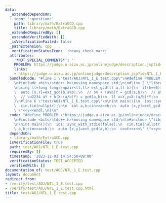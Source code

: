 ```yaml
---
data:
  _extendedDependsOn:
  - icon: ':question:'
    path: library/math/ExtraGCD.cpp
    title: library/math/ExtraGCD.cpp
  _extendedRequiredBy: []
  _extendedVerifiedWith: []
  _isVerificationFailed: false
  _pathExtension: cpp
  _verificationStatusIcon: ':heavy_check_mark:'
  attributes:
    '*NOT_SPECIAL_COMMENTS*': ''
    PROBLEM: https://judge.u-aizu.ac.jp/onlinejudge/description.jsp?id=NTL_1_E
    links:
    - https://judge.u-aizu.ac.jp/onlinejudge/description.jsp?id=NTL_1_E
  bundledCode: "#line 1 \"test/AOJ/NTL_1_E.test.cpp\"\n#define PROBLEM \"https://judge.u-aizu.ac.jp/onlinejudge/description.jsp?id=NTL_1_E\"\
    \n#include <bits/stdc++.h>\nusing namespace std;\n\n#line 2 \"library/math/ExtraGCD.cpp\"\
    \nusing ll=long long;\npair<ll,ll> ext_gcd(ll a,ll b){\n  if(b==0)return {1,0};\n\
    \  auto [X,Y]=ext_gcd(b,a%b);\n  // bX + (a%b)Y = gcd(a,b)\n  // a%b = a - b(a/b)\n\
    \  // \u2234 aY + b(X-(a/b)Y) = gcd(a,b)\n  ll x=Y,y=X-(a/b)*Y;\n  return {x,y};\n\
    }\n#line 6 \"test/AOJ/NTL_1_E.test.cpp\"\n\nint main(){\n  ios::sync_with_stdio(false);\n\
    \  cin.tie(nullptr);\n\n  int a,b;cin>>a>>b;\n  auto [x,y]=ext_gcd(a,b);\n  cout<<x<<\"\
    \ \"<<y<<endl;\n}\n"
  code: "#define PROBLEM \"https://judge.u-aizu.ac.jp/onlinejudge/description.jsp?id=NTL_1_E\"\
    \n#include <bits/stdc++.h>\nusing namespace std;\n\n#include \"library/math/ExtraGCD.cpp\"\
    \n\nint main(){\n  ios::sync_with_stdio(false);\n  cin.tie(nullptr);\n\n  int\
    \ a,b;cin>>a>>b;\n  auto [x,y]=ext_gcd(a,b);\n  cout<<x<<\" \"<<y<<endl;\n}"
  dependsOn:
  - library/math/ExtraGCD.cpp
  isVerificationFile: true
  path: test/AOJ/NTL_1_E.test.cpp
  requiredBy: []
  timestamp: '2023-12-03 14:54:50+09:00'
  verificationStatus: TEST_ACCEPTED
  verifiedWith: []
documentation_of: test/AOJ/NTL_1_E.test.cpp
layout: document
redirect_from:
- /verify/test/AOJ/NTL_1_E.test.cpp
- /verify/test/AOJ/NTL_1_E.test.cpp.html
title: test/AOJ/NTL_1_E.test.cpp
---
```

